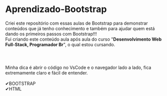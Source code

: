 # Aprendizado-Bootstrap
Criei este repositório com essas aulas de Bootstrap para demonstrar conteúdos que já tenho conhecimento e também para ajudar quem está dando os primeiros passos com Bootstrap!!!<br>
Fui criando este conteúdo aula após aula do curso "<strong>Desenvolvimento Web Full-Stack, Programador Br</strong>", o qual estou cursando.
#
<br>
Minha dica é abrir o código no VsCode e o navegador lado a lado, fica extremamente claro e fácil de entender.<br>
  <br>
✔BOOTSTRAP <br>
✔HTML <br>
